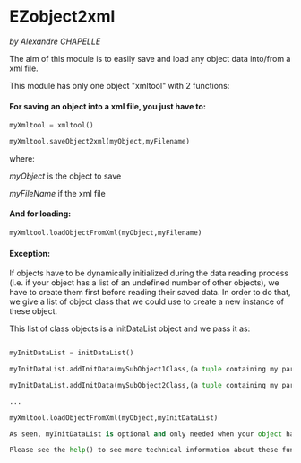 # EZobject2xml
_by Alexandre CHAPELLE_

The aim of this module is to easily save and load any object data into/from a xml file.

This module has only one object "xmltool" with 2 functions:

#### For saving an object into a xml file, you just have to:
```python
myXmltool = xmltool()

myXmltool.saveObject2xml(myObject,myFilename)
```

where:

_myObject_ is the object to save

_myFileName_ if the xml file

#### And for loading:
```python
myXmltool.loadObjectFromXml(myObject,myFilename)
```

#### Exception:
If objects have to be dynamically initialized during the data reading process
(i.e. if your object has a list of an undefined number of other objects), 
we have to create them first before reading their saved data.
In order to do that, we give a list of object class that we could use to create a new instance of these object.

This list of class objects is a initDataList object and we pass it as:
```python

myInitDataList = initDataList()

myInitDataList.addInitData(mySubObject1Class,(a tuple containing my parameters to initialize this SubObject))

myInitDataList.addInitData(mySubObject2Class,(a tuple containing my parameters to initialize this SubObject))

...

myXmltool.loadObjectFromXml(myObject,myInitDataList)

As seen, myInitDataList is optional and only needed when your object has a list of an undefined number of other objects.

Please see the help() to see more technical information about these functions.
```
